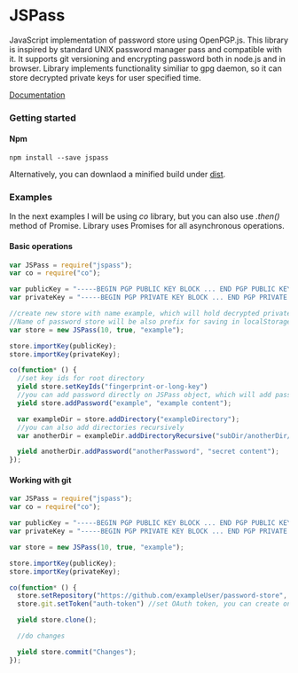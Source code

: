 JSPass
==========

JavaScript implementation of password store using OpenPGP.js.
This library is inspired by standard UNIX password manager pass and compatible with it. It supports git versioning and encrypting password both in node.js and in browser. Library implements functionality similiar to gpg daemon, so it can store decrypted private keys for user specified time.

[Documentation](https://doclets.io/pr0digi/jspass/master)

### Getting started

#### Npm
    npm install --save jspass


Alternatively, you can downlaod a minified build under [dist](https://github.com/pr0digi/jspass/tree/master/dist).


### Examples

In the next examples I will be using *co* library, but you can also use *.then()* method of Promise. Library uses Promises for all asynchronous operations.

#### Basic operations

```js
var JSPass = require("jspass");
var co = require("co");

var publicKey = "-----BEGIN PGP PUBLIC KEY BLOCK ... END PGP PUBLIC KEY BLOCK-----";
var privateKey = "-----BEGIN PGP PRIVATE KEY BLOCK ... END PGP PRIVATE KEY BLOCK-----";

//create new store with name example, which will hold decrypted private keys for 10 seconds and store keys in LocalStorage
//Name of password store will be also prefix for saving in localStorage
var store = new JSPass(10, true, "example");

store.importKey(publicKey);
store.importKey(privateKey);

co(function* () {
  //set key ids for root directory
  yield store.setKeyIds("fingerprint-or-long-key")
  //you can add password directly on JSPass object, which will add password to the root directory
  yield store.addPassword("example", "example content");

  var exampleDir = store.addDirectory("exampleDirectory");
  //you can also add directories recursively
  var anotherDir = exampleDir.addDirectoryRecursive("subDir/anotherDir/");

  yield anotherDir.addPassword("anotherPassword", "secret content");
});
```

#### Working with git

```js
var JSPass = require("jspass");
var co = require("co");

var publicKey = "-----BEGIN PGP PUBLIC KEY BLOCK ... END PGP PUBLIC KEY BLOCK-----";
var privateKey = "-----BEGIN PGP PRIVATE KEY BLOCK ... END PGP PRIVATE KEY BLOCK-----";

var store = new JSPass(10, true, "example");

store.importKey(publicKey);
store.importKey(privateKey);

co(function* () {
  store.setRepository("https://github.com/exampleUser/password-store", "jspass"); //initialize git, password store currently supports GitHub, also set UserAgent header value, in this case jspass
  store.git.setToken("auth-token") //set OAuth token, you can create one using JSPass with method JSPass.git.createAuthToken, see documentation

  yield store.clone();

  //do changes

  yield store.commit("Changes");
});
```